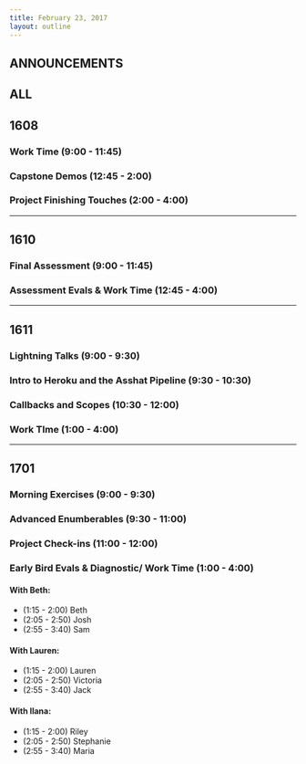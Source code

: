 ```yaml
---
title: February 23, 2017
layout: outline
---
```


## ANNOUNCEMENTS

## ALL

## 1608

### Work Time (9:00 - 11:45)

### Capstone Demos (12:45 - 2:00)

### Project Finishing Touches (2:00 - 4:00)

***

## 1610

### Final Assessment (9:00 - 11:45)

### Assessment Evals & Work Time (12:45 - 4:00)

***

## 1611

### Lightning Talks (9:00 - 9:30)

### Intro to Heroku and the Asshat Pipeline (9:30 - 10:30)

### Callbacks and Scopes (10:30 - 12:00)

### Work TIme (1:00 - 4:00)

***

## 1701

### Morning Exercises (9:00 - 9:30)

### Advanced Enumberables (9:30 - 11:00)

### Project Check-ins (11:00 - 12:00)

### Early Bird Evals & Diagnostic/ Work Time (1:00 - 4:00)

#### With Beth:

*   (1:15 - 2:00) Beth
*   (2:05 - 2:50) Josh
*   (2:55 - 3:40) Sam

#### With Lauren:

*   (1:15 - 2:00) Lauren
*   (2:05 - 2:50) Victoria
*   (2:55 - 3:40) Jack

#### With Ilana:

*   (1:15 - 2:00) Riley
*   (2:05 - 2:50) Stephanie
*   (2:55 - 3:40) Maria
